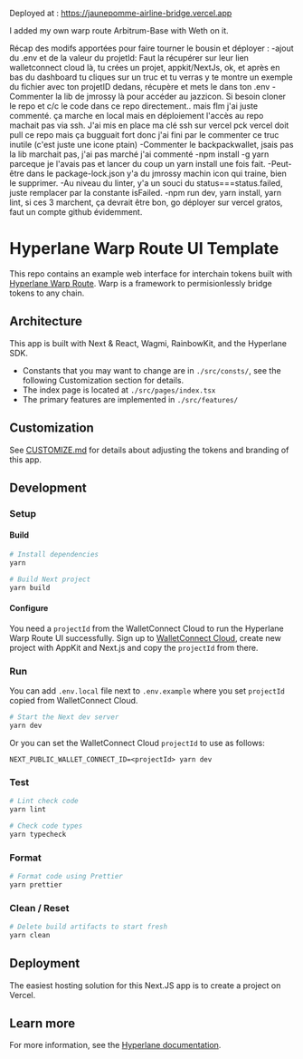 Deployed at : 
https://jaunepomme-airline-bridge.vercel.app

I added my own warp route Arbitrum-Base with Weth on it.

Récap des modifs apportées pour faire tourner le bousin et déployer :
-ajout du .env et de la valeur du projetId: Faut la récupérer sur leur lien walletconnect cloud là, tu crées un projet, appkit/NextJs, ok, et après en bas du dashboard tu cliques sur un truc et tu verras y te montre un exemple du fichier avec ton projetID dedans, récupère et mets le dans ton .env
-Commenter la lib de jmrossy là pour accéder au jazzicon. Si besoin cloner le repo et c/c le code dans ce repo directement.. mais flm j'ai juste commenté. ça marche en local mais en déploiement l'accès au repo machait pas via ssh. J'ai mis en place ma clé ssh sur vercel pck vercel doit pull ce repo mais ça bugguait fort donc j'ai fini par le commenter ce truc inutile (c'est juste une icone ptain)
-Commenter le backpackwallet, jsais pas la lib marchait pas, j'ai pas marché j'ai commenté
-npm install -g yarn parceque je l'avais pas et lancer du coup un yarn install une fois fait.
-Peut-être dans le package-lock.json y'a du jmrossy machin icon qui traine, bien le supprimer.
-Au niveau du linter, y'a un souci du status===status.failed, juste remplacer par la constante isFailed.
-npm run dev, yarn install, yarn lint, si ces 3 marchent, ça devrait être bon, go déployer sur vercel gratos, faut un compte github évidemment.

# Hyperlane Warp Route UI Template

This repo contains an example web interface for interchain tokens built with [Hyperlane Warp Route](https://docs.hyperlane.xyz/docs/reference/applications/warp-routes). Warp is a framework to permisionlessly bridge tokens to any chain.

## Architecture

This app is built with Next & React, Wagmi, RainbowKit, and the Hyperlane SDK.

- Constants that you may want to change are in `./src/consts/`, see the following Customization section for details.
- The index page is located at `./src/pages/index.tsx`
- The primary features are implemented in `./src/features/`

## Customization

See [CUSTOMIZE.md](./CUSTOMIZE.md) for details about adjusting the tokens and branding of this app.

## Development

### Setup

#### Build
```sh
# Install dependencies
yarn

# Build Next project
yarn build
```

#### Configure

You need a `projectId` from the WalletConnect Cloud to run the Hyperlane Warp Route UI successfully. 
Sign up to [WalletConnect Cloud](https://cloud.walletconnect.com/), create 
new project with AppKit and Next.js and copy the `projectId` from there.

### Run

You can add `.env.local` file next to `.env.example` where you set `projectId` copied from WalletConnect Cloud.
```sh
# Start the Next dev server
yarn dev
```

Or you can set the WalletConnect Cloud `projectId` to use as follows:
```
NEXT_PUBLIC_WALLET_CONNECT_ID=<projectId> yarn dev
```

### Test

```sh
# Lint check code
yarn lint

# Check code types
yarn typecheck
```

### Format

```sh
# Format code using Prettier
yarn prettier
```

### Clean / Reset

```sh
# Delete build artifacts to start fresh 
yarn clean
```

## Deployment

The easiest hosting solution for this Next.JS app is to create a project on Vercel.

## Learn more

For more information, see the [Hyperlane documentation](https://docs.hyperlane.xyz/docs/reference/applications/warp-routes).
